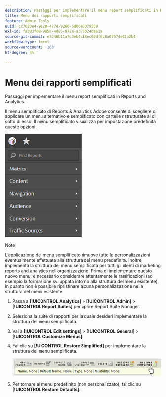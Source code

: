 ```yaml
---
description: Passaggi per implementare il menu report semplificati in Reports and Analytics.
title: Menu dei rapporti semplificati
feature: Admin Tools
uuid: cc7023e4-9e28-477e-9266-6d06e5379559
exl-id: fa383f68-9858-4d85-972a-a375b24da61a
source-git-commit: e7346b11a7d3eb4c18ec02df6c8a07574e02a2b4
workflow-type: tm+mt
source-wordcount: '163'
ht-degree: 4%

---
```


# Menu dei rapporti semplificati

Passaggi per implementare il menu report semplificati in Reports and Analytics.

Il menu semplificato di Reports &amp; Analytics Adobe consente di scegliere di applicare un menu alternativo e semplificato con cartelle ristrutturate al di sotto di esso. Il menu semplificato visualizza per impostazione predefinita queste opzioni:

![](/help/admin/admin/assets/simplified-menu.png)

>[!NOTE]
>
>L’applicazione del menu semplificato rimuove tutte le personalizzazioni eventualmente effettuate alla struttura del menu predefinita. Inoltre, implementa la struttura del menu semplificata per tutti gli utenti di marketing reports and analytics nell’organizzazione. Prima di implementare questo nuovo menu, è necessario considerare attentamente le ramificazioni (ad esempio la formazione sviluppata intorno alla struttura del menu esistente), in quanto non è possibile ripristinare alcuna personalizzazione nella struttura del menu esistente.

1. Passa a **[!UICONTROL Analytics]** > **[!UICONTROL Admin]** > **[!UICONTROL Report Suites]** per aprire Report Suite Manager.
1. Seleziona la suite di rapporti per la quale desideri implementare la struttura del menu semplificata.
1. Vai a **[!UICONTROL Edit settings]** > **[!UICONTROL General]** > **[!UICONTROL Customize Menus]**.
1. Fai clic su **[!UICONTROL Restore Simplified]** per implementare la struttura del menu semplificata.

   ![](/help/admin/admin/assets/restore-simplified.png)

1. Per tornare al menu predefinito (non personalizzato), fai clic su **[!UICONTROL Restore Defaults]**.
